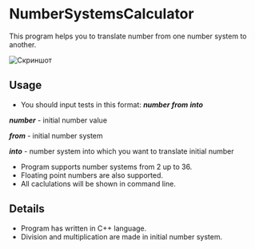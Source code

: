 # NumberSystemsCalculator
This program helps you to translate number from one number system to another.

![Скриншот](https://downloader.disk.yandex.ru/preview/e4cd837c4068907da0dea87bb27aa2dfdf697b0ad021b9cd3343e8c955185115/5d022e7c/q2JDWbeSWvKHxYBCgJ7CRoNqYMQGvchBwTQ5exLYRTmNKwWR9uxiupvuNQkEr8R9uwY_vaiB3Axt7luccSfH6A%3D%3D?uid=0&filename=2018-10-02_222642.png&disposition=inline&hash=&limit=0&content_type=image%2Fpng&tknv=v2&size=2048x2048)

## Usage
* You should input tests in this format: ***number*** ***from*** ***into***

***number*** - initial number value

***from*** - initial number system

***into*** - number system into which you want to translate initial number

* Program supports number systems from 2 up to 36.
* Floating point numbers are also supported.
* All caclulations will be shown in command line.

## Details
* Program has written in C++ language.
* Division and multiplication are made in initial number system.
